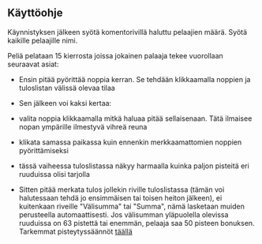 ## Käyttöohje

Käynnistyksen jälkeen syötä komentorivillä haluttu pelaajien määrä.
Syötä kaikille pelaajille nimi.

Peliä pelataan 15 kierrosta joissa jokainen palaaja tekee vuorollaan seuraavat asiat:

 - Ensin pitää pyörittää noppia kerran. Se tehdään klikkaamalla noppien ja tuloslistan välissä olevaa tilaa
 - Sen jälkeen voi kaksi kertaa:

  - valita noppia klikkaamalla mitkä haluaa pitää sellaisenaan. Tätä ilmaisee nopan ympärille ilmestyvä vihreä reuna
  - klikata samassa paikassa kuin ennenkin merkkaamattomien noppien pyörittämiseksi
  - tässä vaiheessa tuloslistassa näkyy harmaalla kuinka paljon pisteitä eri ruuduissa olisi tarjolla

 - Sitten pitää merkata tulos jollekin riville tuloslistassa (tämän voi halutessaan tehdä jo ensimmäisen tai toisen heiton jälkeen), ei kuitenkaan riveille "Välisumma" tai "Summa", nämä lasketaan muiden perusteella automaattisesti. Jos välisumman yläpuolella olevissa ruuduissa on 63 pistettä tai enemmän, pelaaja saa 50 pisteen bonuksen. Tarkemmat pisteytyssäännöt [täällä](https://fi.wikipedia.org/wiki/Yatzy#Pistelasku)
